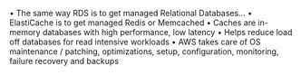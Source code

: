 • The same way RDS is to get managed Relational Databases…
• ElastiCache is to get managed Redis or Memcached
• Caches are in-memory databases with high performance, low latency
• Helps reduce load off databases for read intensive workloads
• AWS takes care of OS maintenance / patching, optimizations, setup,
configuration, monitoring, failure recovery and backups